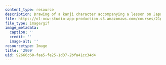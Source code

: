 ```yaml
---
content_type: resource
description: Drawing of a kanji character accompanying a lesson on Japanese.
file: https://ol-ocw-studio-app-production.s3.amazonaws.com/courses/21g-504-japanese-iv-spring-2009/92666c60faa5fe251d372bfa41cc34d4_2909.gif
file_type: image/gif
image_metadata:
  caption: ''
  credit: ''
  image-alt: ''
resourcetype: Image
title: '2909'
uid: 92666c60-faa5-fe25-1d37-2bfa41cc34d4
---
```

